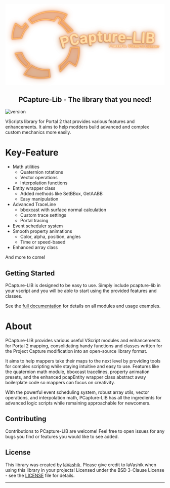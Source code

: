 <div align="center">
<img src="other\logo.png" alt="Logo"> <!-- width="660" height="350" -->

<h2 align="center">
    PCapture-Lib - The library that you need!
</h2>
</div>

![version](https://img.shields.io/badge/Pcapture--Lib-v0.9.6-informational)

VScripts library for Portal 2 that provides various features and enhancements. It aims to help modders build advanced and complex custom mechanics more easily.

# Key-Feature
- Math utilities 
  - Quaternion rotations
  - Vector operations
  - Interpolation functions
- Entity wrapper class
  - Added methods like SetBBox, GetAABB
  - Easy manipulation
- Advanced TraceLine
  - bboxcast with surface normal calculation
  - Custom trace settings
  - Portal tracing
- Event scheduler system
- Smooth property animations
  - Color, alpha, position, angles
  - Time or speed-based
- Enhanced array class

And more to come!

## Getting Started

PCapture-LIB is designed to be easy to use. Simply include pcapture-lib in your vscript and you will be able to start using the provided features and classes. 

See the [full documentation](Documentation/ReadMe.md) for details on all modules and usage examples.


# About

PCapture-LIB provides various useful VScript modules and enhancements for Portal 2 mapping, consolidating handy functions and classes written for the Project Capture modification into an open-source library format.

It aims to help mappers take their maps to the next level by providing tools for complex scripting while staying intuitive and easy to use. Features like the quaternion math module, bboxcast tracelines, property animation presets, and the enhanced pcapEntity wrapper class abstract away boilerplate code so mappers can focus on creativity.

With the powerful event scheduling system, robust array utils, vector operations, and interpolation math, PCapture-LIB has all the ingredients for advanced logic scripts while remaining approachable for newcomers.


## Contributing

Contributions to PCapture-LIB are welcome! Feel free to open issues for any bugs you find or features you would like to see added.

## License

This library was created by [laVashik](https://www.youtube.com/@laVashikProductions). Please give credit to laVashik when using this library in your projects! Licensed under the BSD 3-Clause License - see the [LICENSE](LICENSE) file for details.

--------

